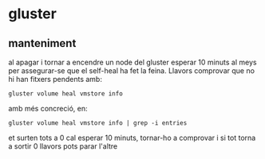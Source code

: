 # gluster

## manteniment

al apagar i tornar a encendre un node del gluster esperar 10 minuts al meys per assegurar-se que el self-heal ha fet la feina. Llavors comprovar que no hi han fitxers pendents amb:

    gluster volume heal vmstore info

amb més concreció, en:

    gluster volume heal vmstore info | grep -i entries

et surten tots a 0 cal esperar 10 minuts, tornar-ho a comprovar i si tot torna a sortir 0 llavors pots parar l'altre
